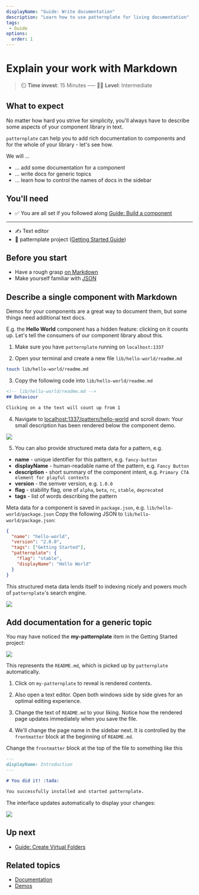 ```yaml
---
displayName: "Guide: Write documentation"
description: "Learn how to use patternplate for living documentation"
tags: 
 - Guide
options:
  order: 1
---
```


# Explain your work with Markdown

> :timer_clock: **Time invest**: 15 Minutes ––– :woman_student: **Level**: Intermediate


## What to expect

No matter how hard you strive for simplicity, you'll always have to describe some aspects
of your component library in text. 

`patternplate` can help you to add rich documentation to components and for the whole of 
your library - let's see how.

We will …

* … add some documentation for a component
* … write docs for generic topics
* … learn how to control the names of docs in the sidebar

## You'll need

* :white_check_mark: You are all set if you followed along [Guide: Build a component](./doc/docs/guides/add-component?guides-enabled=true)

---

* :writing_hand: Text editor
* :file_folder: patternplate project ([Getting Started Guide](./doc/docs/guides/getting-started?guides-enabled=true))

## Before you start

* Have a rough grasp [on Markdown](https://guides.github.com/features/mastering-markdown/)
* Make yourself familiar with [JSON](https://www.impressivewebs.com/what-is-json-introduction-guide-for-beginners/)

## Describe a single component with Markdown

Demos for your components are a great way to document them, but some things need additional text docs. 

E.g. the **Hello World** component has a hidden feature: clicking on it
counts up. Let's tell the consumers of our component library about this.

1. Make sure you have `patternplate` running on `localhost:1337`

2. Open your terminal and create a new file `lib/hello-world/readme.md` 

  ```bash
  touch lib/hello-world/readme.md
  ```

3. Copy the following code into `lib/hello-world/readme.md`

  ```md
  <!-- lib/hello-world/readme.md -->
  ## Behaviour

  Clicking on a the text will count up from 1
  ```

4. Navigate to [localhost:1337/pattern/hello-world](http://localhost:1337/pattern/hello-world?navigation-enabled=true&components-enabled=true) and scroll down: Your small description has been rendered below the component demo.

![](https://patternplate.github.io/media/images/screenshot-docs.svg)

5. You can also provide structured meta data for a pattern, e.g.

  * **name** - unique identifier for this pattern, e.g. `fancy-button`
  * **displayName** - human-readable name of the pattern, e.g. `Fancy Button`
  * **description** - short summary of the component intent, e.g. `Primary CTA element for playful contexts`
  * **version** - the semver version, e.g. `1.0.0`
  * **flag** - stability flag, one of `alpha`, `beta`, `rc`, `stable`, `deprecated`
  * **tags** - list of words describing the pattern

  Meta data for a component is saved in `package.json`, e.g. `lib/hello-world/package.json`
  Copy the following JSON to `lib/hello-world/package.json`:

  ```json
  {
    "name": "hello-world",
    "version": "2.0.0",
    "tags": ["Getting Started"],
    "patternplate": {
      "flag": "stable",
      "displayName": "Hello World"
    }
  }
  ```

  This structured meta data lends itself to indexing nicely and powers much of 
  `patternplate`'s search engine.

  ![](https://patternplate.github.io/media/images/screenshot-docs-json.svg)


## Add documentation for a generic topic

You may have noticed the **my-patternplate** item in the Getting Started project:

![](https://patternplate.github.io/media/images/screenshot-component.svg)

This represents the `README.md`, which is picked up by `patternplate` automatically.

1. Click on `my-patternplate` to reveal is rendered contents. 

2. Also open a text editor.
  Open both windows side by side gives for an optimal editing experience.

3. Change the text of `README.md` to your liking. Notice how the rendered page
updates immediately when you save the file.

4. We'll change the page name in the sidebar next. It is controlled by the `frontmatter` block
at the beginning of `README.md`. 

  Change the `frontmatter` block at the top of the file to something like this

  ```md
  ---
  displayName: Introduction
  ---
  
  # You did it! :tada:
  
  You successfully installed and started patternplate.
  ```

  The interface updates automatically to display your changes:

  ![](https://patternplate.github.io/media/images/screenshot-docs-global.svg)


## Up next

* [Guide: Create Virtual Folders](./doc/docs/guides/virtual-folders?guides-enabled=true)


## Related topics

* [Documentation](./doc/docs/reference/documentation?reference-enabled=true)
* [Demos](./doc/docs/reference/demos?reference-enabled=true)
